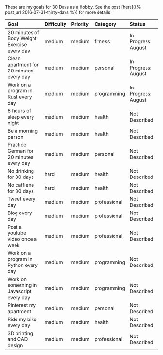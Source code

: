 These are my goals for 30 Days as a Hobby. See the post [here]({% post_url 2016-07-31-thirty-days %}) for more details

| Goal                                         | Difficulty | Priority | Category     | Status        |
| :------------------------------------------- |:---------- | :------- | :----------- | :------------ |
| 20 minutes of Body Weight Exercise every day | medium     | medium   | fitness      | In Progress: August |
| Clean apartment for 20 minutes every day     | medium     | medium   | personal     | In Progress: August |
| Work on a program in Rust every day          | medium     | medium   | programming  | In Progress: August |
| 8 hours of sleep every night                 | medium     | medium   | health       | Not Described |
| Be a morning person                          | medium     | medium   | health       | Not Described |
| Practice German for 20 minutes every day     | medium     | medium   | personal     | Not Described |
| No drinking for 30 days                      | hard       | medium   | health       | Not Described |
| No caffiene for 30 days                      | hard       | medium   | health       | Not Described |
| Tweet every day                              | medium     | medium   | professional | Not Described |
| Blog every day                               | medium     | medium   | professional | Not Described |
| Post a youtube video once a week             | medium     | medium   | professional | Not Described |
| Work on a program in Python every day        | medium     | medium   | programming  | Not Described |
| Work on something in Javascript every day    | medium     | medium   | programming  | Not Described |
| Pinterest my apartment                       | medium     | medium   | personal     | Not Described |
| Ride my bike every day                       | medium     | medium   | health       | Not Described |
| 3D printing and CAD design                   | medium     | medium   | professional | Not Described |
